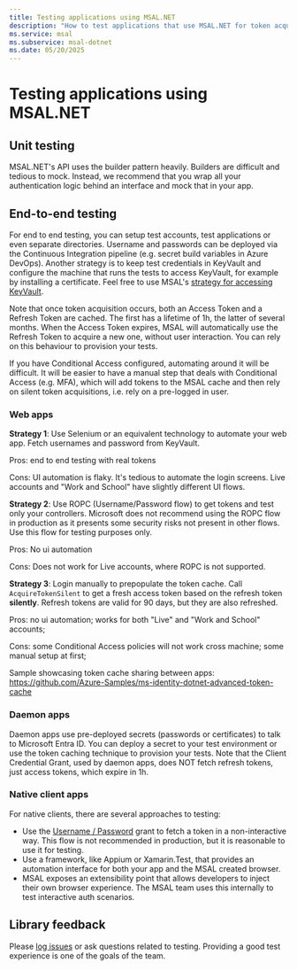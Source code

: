 ```yaml
---
title: Testing applications using MSAL.NET
description: "How to test applications that use MSAL.NET for token acquisition."
ms.service: msal
ms.subservice: msal-dotnet
ms.date: 05/20/2025
---
```


# Testing applications using MSAL.NET

## Unit testing

MSAL.NET's API uses the builder pattern heavily. Builders are difficult and tedious to mock. Instead, we recommend that you wrap all your authentication logic behind an interface and mock that in your app.

## End-to-end testing

For end to end testing, you can setup test accounts, test applications or even separate directories. Username and passwords can be deployed via the Continuous Integration pipeline (e.g. secret build variables in Azure DevOps). Another strategy is to keep test credentials in KeyVault and configure the machine that runs the tests to access KeyVault, for example by installing a certificate. Feel free to use MSAL's [strategy for accessing KeyVault](https://github.com/AzureAD/microsoft-authentication-library-for-dotnet/blob/master/tests/Microsoft.Identity.Test.LabInfrastructure/KeyVaultSecretsProvider.cs#L112).

Note that once token acquisition occurs, both an Access Token and a Refresh Token are cached. The first has a lifetime of 1h, the latter of several months. When the Access Token expires, MSAL will automatically use the Refresh Token to acquire a new one, without user interaction. You can rely on this behaviour to provision your tests.

If you have Conditional Access configured, automating around it will be difficult. It will be easier to have a manual step that deals with Conditional Access (e.g. MFA), which will add tokens to the MSAL cache and then rely on silent token acquisitions, i.e. rely on a pre-logged in user.

### Web apps

**Strategy 1**: Use Selenium or an equivalent technology to automate your web app. Fetch usernames and password from KeyVault.

Pros: end to end testing with real tokens  

Cons: UI automation is flaky. It's tedious to automate the login screens. Live accounts and "Work and School" have slightly different UI flows.

**Strategy 2**: Use ROPC (Username/Password flow) to get tokens and test only your controllers. Microsoft does not recommend using the ROPC flow in production as it presents some security risks not present in other flows. Use this flow for testing purposes only.

Pros: No ui automation

Cons: Does not work for Live accounts, where ROPC is not supported.

**Strategy 3**: Login manually to prepopulate the token cache. Call `AcquireTokenSilent` to get a fresh access token based on the refresh token **silently**. Refresh tokens are valid for 90 days, but they are also refreshed.

Pros: no ui automation; works for both "Live" and "Work and School" accounts;

Cons: some Conditional Access policies will not work cross machine; some manual setup at first;

Sample showcasing token cache sharing between apps: https://github.com/Azure-Samples/ms-identity-dotnet-advanced-token-cache

### Daemon apps

Daemon apps use pre-deployed secrets (passwords or certificates) to talk to Microsoft Entra ID. You can deploy a secret to your test environment or use the token caching technique to provision your tests. Note that the Client Credential Grant, used by daemon apps, does NOT fetch refresh tokens, just access tokens, which expire in 1h.

### Native client apps

For native clients, there are several approaches to testing:

- Use the [Username / Password](../acquiring-tokens/desktop-mobile/username-password-authentication.md) grant to fetch a token in a non-interactive way. This flow is not recommended in production, but it is reasonable to use it for testing.
- Use a framework, like Appium or Xamarin.Test, that provides an automation interface for both your app and the MSAL created browser.
- MSAL exposes an extensibility point that allows developers to inject their own browser experience. The MSAL team uses this internally to test interactive auth scenarios.

## Library feedback

Please [log issues](https://github.com/AzureAD/microsoft-authentication-library-for-dotnet/issues) or ask questions related to testing. Providing a good test experience is one of the goals of the team.
